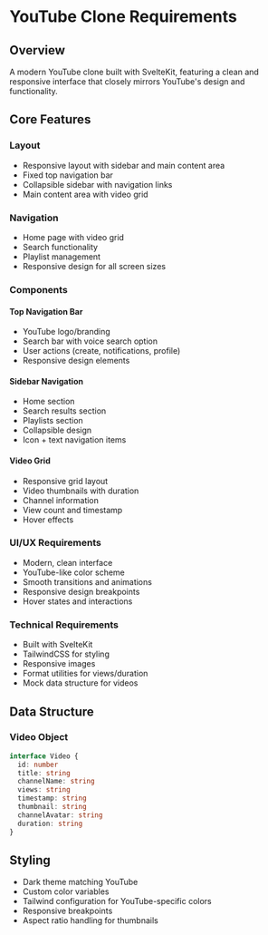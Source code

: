 # YouTube Clone Requirements

## Overview
A modern YouTube clone built with SvelteKit, featuring a clean and responsive interface that closely mirrors YouTube's design and functionality.

## Core Features

### Layout
- Responsive layout with sidebar and main content area
- Fixed top navigation bar
- Collapsible sidebar with navigation links
- Main content area with video grid

### Navigation
- Home page with video grid
- Search functionality
- Playlist management
- Responsive design for all screen sizes

### Components

#### Top Navigation Bar
- YouTube logo/branding
- Search bar with voice search option
- User actions (create, notifications, profile)
- Responsive design elements

#### Sidebar Navigation
- Home section
- Search results section
- Playlists section
- Collapsible design
- Icon + text navigation items

#### Video Grid
- Responsive grid layout
- Video thumbnails with duration
- Channel information
- View count and timestamp
- Hover effects

### UI/UX Requirements
- Modern, clean interface
- YouTube-like color scheme
- Smooth transitions and animations
- Responsive design breakpoints
- Hover states and interactions

### Technical Requirements
- Built with SvelteKit
- TailwindCSS for styling
- Responsive images
- Format utilities for views/duration
- Mock data structure for videos

## Data Structure

### Video Object
```typescript
interface Video {
  id: number
  title: string
  channelName: string
  views: string
  timestamp: string
  thumbnail: string
  channelAvatar: string
  duration: string
}
```

## Styling
- Dark theme matching YouTube
- Custom color variables
- Tailwind configuration for YouTube-specific colors
- Responsive breakpoints
- Aspect ratio handling for thumbnails